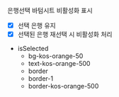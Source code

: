 은행선택 바텀시트 비활성화 표시
- [x] 선택 은행 유지
- [x] 선택된 은행 재선택 시 비활성화 처리

- isSelected
	- bg-kos-orange-50
	- text-kos-orange-500
	- border
	- border-1
	- border-kos-orange-500

